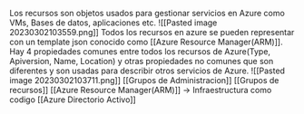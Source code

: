 Los recursos son objetos usados para gestionar servicios en Azure como VMs, Bases de datos, aplicaciones etc.
![[Pasted image 20230302103559.png]]
Todos los recursos en azure se pueden representar con un template json conocido como [[Azure Resource Manager(ARM)]]. Hay 4 propiedades comunes entre todos los recursos de Azure(Type, Apiversion, Name, Location) y otras propiedades no comunes que son diferentes y son usadas para describir otros servicios de Azure.
![[Pasted image 20230302103711.png]]
[[Grupos de Administracion]]
[[Grupos de recursos]]
[[Azure Resource Manager(ARM)]] -> Infraestructura como codigo
[[Azure Directorio Activo]]